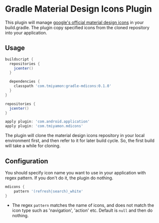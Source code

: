 # Gradle Material Design Icons Plugin

This plugin will manage [google's official material design icons](https://github.com/google/material-design-icons) in your build.gradle.
The plugin copy specified icons from the cloned repository into your application.

## Usage

```groovy
buildscript {
  repositories {
    jcenter()
  }

  dependencies {
    classpath 'com.tmiyamon:gradle-mdicons:0.1.0'
  }
}

repositories {
  jcenter()
}

apply plugin: 'com.android.application'
apply plugin: 'com.tmiyamon.mdicons'

```

The plugin will clone the material design icons repository in your local environment first, and then refer to it for later build cycle.
So, the first build will take a while for cloning.

## Configuration

You should specify icon name you want to use in your application with regex pattern. If you don't do it, the plugin do nothing.

```groovy
mdicons {
    pattern '(refresh|search)_white'
}
```

- The regex `pattern` matches the name of icons, and does not match the icon type such as 'navigation', 'action' etc. Default is `null` and then do nothing.

